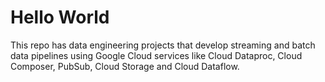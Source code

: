 # Hello World

This repo has data engineering projects that develop streaming and batch data pipelines using Google Cloud services like Cloud Dataproc, Cloud Composer, PubSub, Cloud Storage and Cloud Dataflow.

